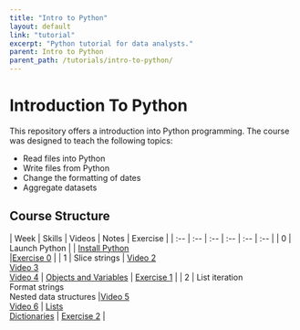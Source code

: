 ```yaml
---
title: "Intro to Python"
layout: default
link: "tutorial"
excerpt: "Python tutorial for data analysts."
parent: Intro to Python
parent_path: /tutorials/intro-to-python/
---
```



# Introduction To Python

This repository offers a introduction into Python programming. The course was designed to teach the following topics:

* Read files into Python
* Write files from Python
* Change the formatting of dates
* Aggregate datasets


## Course Structure

| Week | Skills | Videos | Notes | Exercise | 
| :-- | :-- | :-- | :-- | :-- | :-- |
| 0 | Launch Python |  | [Install Python](notes-installation.html)<br> |[Exercise 0](exercise-0.html) |
| 1 | Slice strings | [Video 2](https://www.youtube.com/watch?v=1W228rb267o&list=PLB5jA40tNf3scN7gwpDOx0gBm-otmXVoz&index=2) <br> [Video 3](https://www.youtube.com/watch?v=oKSn-yOrXgU&list=PLB5jA40tNf3scN7gwpDOx0gBm-otmXVoz&index=3) <br> [Video 4](https://www.youtube.com/watch?v=LGlne-Ac7k8&list=PLB5jA40tNf3scN7gwpDOx0gBm-otmXVoz&index=4) | [Objects and Variables](notes-objects.html) | [Exercise 1](exercise-1.html) |
| 2 | List iteration <br> Format strings <br> Nested data structures |[Video 5](https://www.youtube.com/watch?v=SWEH2_UtJUE&list=PLB5jA40tNf3scN7gwpDOx0gBm-otmXVoz&index=5) <br> [Video 6](https://www.youtube.com/watch?v=2Df-unA0xNA&list=PLB5jA40tNf3scN7gwpDOx0gBm-otmXVoz&index=7) | [Lists](notes-lists.html) <br> [Dictionaries](notes-dictionaries.html) | [Exercise 2](exercise-2.html) |

